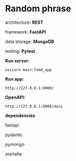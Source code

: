 # Random phrase

architecture: **REST**

framework: **FastAPI**

data storage: **MongoDB**

testing: **Pytest**


**Run server:**
```
uvicorn main:famd_app
```

**Run app:**
```
http://127.0.0.1:8000/
```

**OpenAPI:**
```
http://127.0.0.1:8000/docs
```

**dependencies**

fastapi

pydantic

pymongo

starlette